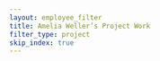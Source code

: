 ```yaml
---
layout: employee_filter
title: Amelia Weller’s Project Work
filter_type: project
skip_index: true
---
```

